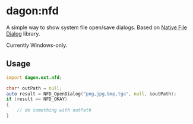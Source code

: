 # dagon:nfd

A simple way to show system file open/save dialogs. Based on [Native File Dialog](https://github.com/mlabbe/nativefiledialog) library.

Currently Windows-only.

## Usage

```d
import dagon.ext.nfd;

char* outPath = null;
auto result = NFD_OpenDialog("png,jpg,bmp,tga", null, &outPath);
if (result == NFD_OKAY)
{
    // do something with outPath
}
```
